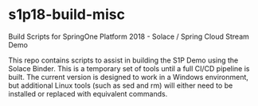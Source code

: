 # s1p18-build-misc
Build Scripts for SpringOne Platform 2018 - Solace / Spring Cloud Stream Demo

This repo contains  scripts to assist in building the S1P Demo using the Solace Binder.  This is a temporary set of tools until a full CI/CD pipeline is built.  The current version is designed to work in a Windows environment, but additional Linux tools (such as sed and rm) will either need to be installed or replaced with equivalent commands.

